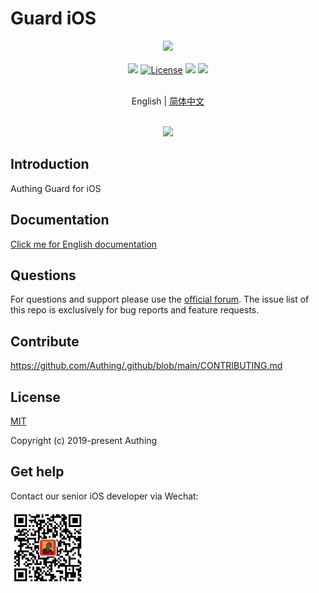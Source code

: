 # Guard iOS

<div align=center>
  <img width="250" src="https://files.authing.co/authing-console/authing-logo-new-20210924.svg" />
</div>
<br/>
<div align="center">
  <a href="https://forum.authing.cn/" target="_blank"><img src="https://img.shields.io/badge/chat-forum-blue" /></a>
  <a href="https://opensource.org/licenses/MIT" target="_blank"><img src="https://img.shields.io/badge/License-MIT-success" alt="License"></a>
  <a href="javascript:;"><img src="https://img.shields.io/badge/PRs-welcome-green"></a>
  <a href="https://developer.apple.com/swift/"><img src="https://img.shields.io/badge/swift-5.0-orange.svg?style=flat"></a>
<br/>

<br>

English | [简体中文](./README-zh_CN.md)

<br>

<img width="250" src="https://user-images.githubusercontent.com/10389329/182366185-0ad0d882-74ab-4a8d-b8f8-5778fc6b9b72.png" />

</div>


## Introduction

Authing Guard for iOS

## Documentation

[Click me for English documentation](https://docs.authing.cn/v2/en/reference/sdk-for-ios/)

## Questions

For questions and support please use the [official forum](https://forum.authing.cn/). The issue list of this repo is exclusively for bug reports and feature requests.

## Contribute

https://github.com/Authing/.github/blob/main/CONTRIBUTING.md

## License

[MIT](https://opensource.org/licenses/MIT)

Copyright (c) 2019-present Authing

## Get help

Contact our senior iOS developer via Wechat:

<img width="120" src="./doc/images/jianan.png">
